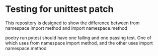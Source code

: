 # Testing for unittest patch

This repository is designed to show the difference between from namespace import method and import namespace.method

poetry run pytest should have one failing and one passing test. One of which uses from namespace import method, and the other uses import namespace.method

